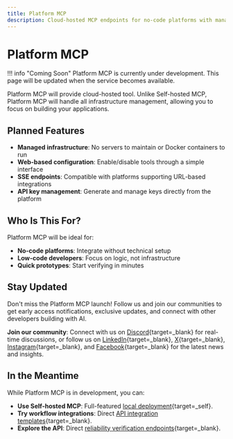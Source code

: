 ```yaml
---
title: Platform MCP
description: Cloud-hosted MCP endpoints for no-code platforms with managed infrastructure and simplified integration.
---
```


# Platform MCP

!!! info "Coming Soon"
    Platform MCP is currently under development. This page will be updated when the service becomes available.

Platform MCP will provide cloud-hosted tool. Unlike Self-hosted MCP, Platform MCP will handle all infrastructure management, allowing you to focus on building your applications.

## Planned Features

- **Managed infrastructure**: No servers to maintain or Docker containers to run
- **Web-based configuration**: Enable/disable tools through a simple interface
- **SSE endpoints**: Compatible with platforms supporting URL-based integrations
- **API key management**: Generate and manage keys directly from the platform


## Who Is This For?

Platform MCP will be ideal for:

- **No-code platforms**: Integrate without technical setup
- **Low-code developers**: Focus on logic, not infrastructure
- **Quick prototypes**: Start verifying in minutes

## Stay Updated

Don't miss the Platform MCP launch! Follow us and join our communities to get early access notifications, exclusive updates, and connect with other developers building with AI.

**Join our community**: Connect with us on [Discord](https://discord.gg/klusterai){target=\_blank} for real-time discussions, or follow us on [LinkedIn](https://www.linkedin.com/company/kluster-ai/){target=\_blank}, [X](https://x.com/klusterai){target=\_blank}, [Instagram](https://www.instagram.com/klusterai/){target=\_blank}, and [Facebook](https://www.facebook.com/share/15EBaMiiBQ/?mibextid=LQQJ4d){target=\_blank} for the latest news and insights.

## In the Meantime

While Platform MCP is in development, you can:

- **Use Self-hosted MCP**: Full-featured [local deployment](/get-started/mcp/self-hosted/){target=\_self}.
- **Try workflow integrations**: Direct [API integration templates](/get-started/verify/reliability/workflow-integrations/){target=\_blank}.
- **Explore the API**: Direct [reliability verification endpoints](/get-started/verify/reliability/dedicated-api/){target=\_blank}.
